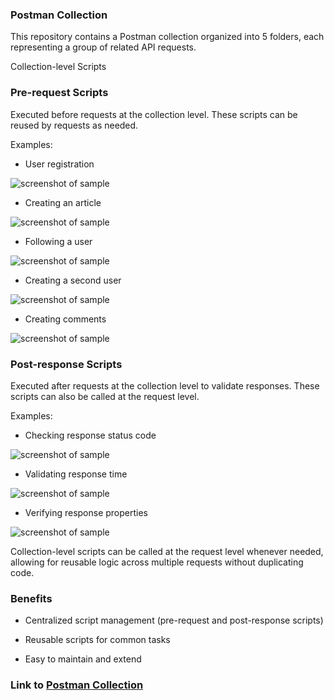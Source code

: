 
### Postman Collection

This repository contains a Postman collection organized into 5 folders, each representing a group of related API requests.

Collection-level Scripts
### Pre-request Scripts

Executed before requests at the collection level. These scripts can be reused by requests as needed.

Examples:
<ls>

* User registration 


![screenshot of sample](https://raw.githubusercontent.com/marynakovalenko2390/Maryna-Kovalenko-QA-Engineer/main/Postman/img/Postman_uCQr4xN71v.png)


* Creating an article 


![screenshot of sample](https://raw.githubusercontent.com/marynakovalenko2390/Maryna-Kovalenko-QA-Engineer/main/Postman/img/Postman_Anx0kH41P0.png)


* Following a user 


![screenshot of sample](https://raw.githubusercontent.com/marynakovalenko2390/Maryna-Kovalenko-QA-Engineer/main/Postman/img/Postman_b4r4Tq2zw7.png)


* Creating a second user 


![screenshot of sample](https://raw.githubusercontent.com/marynakovalenko2390/Maryna-Kovalenko-QA-Engineer/main/Postman/img/Postman_x027WomRCn.png)


* Creating comments 


![screenshot of sample](https://raw.githubusercontent.com/marynakovalenko2390/Maryna-Kovalenko-QA-Engineer/main/Postman/img/Postman_jpXJq2a1X5.png)


### Post-response Scripts

Executed after requests at the collection level to validate responses. These scripts can also be called at the request level.

Examples:
<ls>


* Checking response status code 


![screenshot of sample](https://raw.githubusercontent.com/marynakovalenko2390/Maryna-Kovalenko-QA-Engineer/main/Postman/img/Postman_kxja3MYSRL.png)


* Validating response time 


![screenshot of sample](https://raw.githubusercontent.com/marynakovalenko2390/Maryna-Kovalenko-QA-Engineer/main/Postman/img/Postman_OVfjPK9Cr7.png)


* Verifying response properties


 ![screenshot of sample](https://raw.githubusercontent.com/marynakovalenko2390/Maryna-Kovalenko-QA-Engineer/main/Postman/img/Postman_nBJZbaOJJC.png)


Collection-level scripts can be called at the request level whenever needed, allowing for reusable logic across multiple requests without duplicating code.

### Benefits
<ls>

* Centralized script management (pre-request and post-response scripts)

* Reusable scripts for common tasks

* Easy to maintain and extend

### Link to [Postman Collection](https://www.postman.com/marysiakovalenko2390/workspace/postman-practice-maryna-kovalenko/request/32304064-58ec9055-42e0-43ba-9ff6-6833a110725f?action=share&creator=32304064&ctx=documentation&active-environment=32304064-dafd07f6-56ba-4340-9150-13c81949f749)

